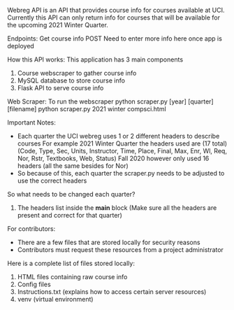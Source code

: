 Webreg API is an API that provides course info for courses available at UCI.
Currently this API can only return info for courses that will be available for
the upcoming 2021 Winter Quarter.

Endpoints:
Get course info
POST
Need to enter more info here once app is deployed

How this API works:
This application has 3 main components
1. Course webscraper to gather course info
2. MySQL database to store course info
3. Flask API to serve course info

Web Scraper:
To run the webscraper
python scraper.py [year] [quarter] [filename]
python scraper.py 2021 winter compsci.html

Important Notes:
- Each quarter the UCI webreg uses 1 or 2 different headers to describe courses
For example 2021 Winter Quarter the headers used are (17 total)
(Code, Type, Sec, Units, Instructor, Time, Place, Final, Max, Enr, Wl, Req, Nor, Rstr, Textbooks,
Web, Status)
Fall 2020 however only used 16 headers (all the same besides for Nor)
- So because of this, each quarter the scraper.py needs to be adjusted to use the correct headers

So what needs to be changed each quarter?
1. The headers list inside the __main__ block (Make sure all the headers are present and correct for
that quarter)

For contributors:
- There are a few files that are stored locally for security reasons
- Contributors must request these resources from a project administrator

Here is a complete list of files stored locally:
1. HTML files containing raw course info
2. Config files
3. Instructions.txt (explains how to access certain server resources)
4. venv (virtual environment)
